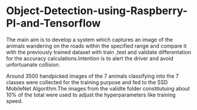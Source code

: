 # Object-Detection-using-Raspberry-PI-and-Tensorflow

The main aim is to develop a system which captures an image of the animals wandering on the roads within the specified range and compare it with the previously trained dataset with train ,test and validate differentation for the accuracy calculations.Intention is to alert the driver and avoid unfortuanate collision. 


Around 3500 handpicked images of the 7 animals classifying into the 7 classes were collected for the training purpose and fed to the SSD MobileNet Algorithm.The images from the validte folder constitutuing about 10% of the total were used to adjust the hyperparameters like training speed. 
